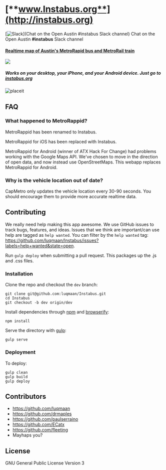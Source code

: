[**www.Instabus.org**](http://instabus.org)
====================

[![Slack](http://slack.open-austin.org/badge.svg)](Chat on the Open Austin #instabus Slack channel) Chat on the Open Austin **#instabus** Slack channel

#### [Realtime map of Austin's MetroRapid bus and MetroRail train](http://instabus.org)

[![](https://cloud.githubusercontent.com/assets/1275831/3210441/0128e4a2-eec1-11e3-8622-fc947f7c305c.png)](http://instabus.org)

##### Works on your desktop, your iPhone, and your Android device. Just go to [instabus.org](http://instabus.org)

![placeit](https://cloud.githubusercontent.com/assets/1275831/3565798/3078cb22-0ad3-11e4-8285-005d3c211766.jpg)


## FAQ

### What happened to MetroRappid?

MetroRappid has been renamed to Instabus.

MetroRappid for iOS has been replaced with Instabus.

MetroRappid for Android (winner of ATX Hack For Change) had problems working with the Google Maps API. We've chosen to move in the direction of open data, and now instead use OpenStreetMaps. This webapp replaces MetroRappid for Android.

### Why is the vehicle location out of date?

CapMetro only updates the vehicle location every 30-90 seconds. You should encourage them to provide more accurate realtime data.

## Contributing

We really need help making this app awesome. We use GitHub issues to track bugs, features, and ideas. Issues that we think are important/can use help are tagged as `help wanted`. You can filter by the `help wanted` tag: https://github.com/luqmaan/Instabus/issues?labels=help+wanted&state=open.

Run `gulp deploy` when submitting a pull request. This packages up the .js and .css files.

### Installation

Clone the repo and checkout the `dev` branch:

```
git clone git@github.com:luqmaan/Instabus.git
cd Instabus
git checkout -b dev origin/dev
```

Install dependencies through [npm](https://www.npmjs.org/) and [browserify](http://browserify.org/):

```
npm install
```

Serve the directory with [gulp](http://gulpjs.com/):

```
gulp serve
```

### Deployment

To deploy:

```
gulp clean
gulp build
gulp deploy
```

## Contributors

- https://github.com/luqmaan
- https://github.com/drmaples
- https://github.com/paulserraino
- https://github.com/ECatx
- https://github.com/fleeting
- Mayhaps you?

## License

GNU General Public License Version 3
